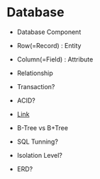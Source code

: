 # Database

* Database Component
 * Row(=Record) : Entity
 * Column(=Field) : Attribute
 * Relationship


* Transaction?
 * ACID?
 * [Link](http://mommoo.tistory.com/62)

* B-Tree vs B+Tree

* SQL Tunning?

* Isolation Level?

* ERD?
